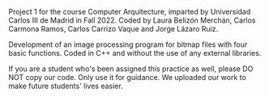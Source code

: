 Project 1 for the course Computer Arquitecture, imparted by Universidad Carlos III de Madrid in Fall 2022.
Coded by Laura Belizón Merchán, Carlos Carmona Ramos, Carlos Carrizo Vaque and Jorge Lázaro Ruiz.

Development of an image processing program for bitmap files with four basic functions. Coded in C++ and without the use of any external libraries.

If you are a student who's been assigned this practice as well, please DO NOT copy our code. Only use it for guidance.
We uploaded our work to make future students' lives easier.
